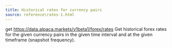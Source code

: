 ```yaml
---
title: Historical rates for currency pairs
source: reference\rates-1.html
---
```


get https://data.alpaca.markets/v1beta1/forex/rates
Get historical forex rates for the given currency pairs in the given time interval and at the given timeframe (snapshot frequency).
